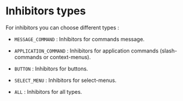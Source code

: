 # Inhibitors types

For inhibitors you can choose different types :

- `MESSAGE_COMMAND` : Inhibitors for commands message.

- `APPLICATION_COMMAND` : Inhibitors for application commands (slash-commands or context-menus).

- `BUTTON` : Inhibitors for buttons.

- `SELECT_MENU` : Inhibitors for select-menus.

- `ALL` : Inhibitors for all types.

